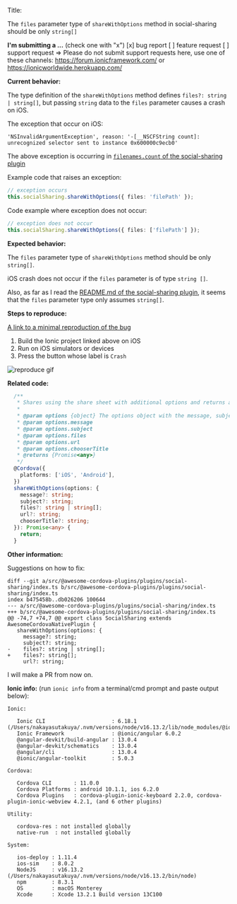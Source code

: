 Title:


The `files` parameter type of `shareWithOptions` method in social-sharing should be only `string[]`


**I'm submitting a ...**  (check one with "x")
[x] bug report
[ ] feature request
[ ] support request => Please do not submit support requests here, use one of these channels: https://forum.ionicframework.com/ or https://ionicworldwide.herokuapp.com/

**Current behavior:**
<!-- Describe how the bug manifests. -->

The type definition of the `shareWithOptions` method defines `files?: string | string[]`, but passing `string` data to the `files` parameter causes a crash on iOS.

The exception that occur on iOS:

```
'NSInvalidArgumentException', reason: '-[__NSCFString count]: unrecognized selector sent to instance 0x600000c9ecb0'
```

The above exception is occurring in [`filenames.count` of the social-sharing plugin](https://github.com/EddyVerbruggen/SocialSharing-PhoneGap-Plugin/blob/master/src/ios/SocialSharing.m#L98)

Example code that raises an exception:

```TypeScript
// exception occurs
this.socialSharing.shareWithOptions({ files: 'filePath' });
```

Code example where exception does not occur:

```TypeScript
// exception does not occur
this.socialSharing.shareWithOptions({ files: ['filePath'] });
```


**Expected behavior:**
<!-- Describe what the behavior would be without the bug. -->
The `files` parameter type of `shareWithOptions` method should be only `string[]`.

iOS crash does not occur if the `files` parameter is of type `string []`.


Also, as far as I read the [README.md of the social-sharing plugin](https://github.com/EddyVerbruggen/SocialSharing-PhoneGap-Plugin#using-the-share-sheet), it seems that the `files` parameter type only assumes `string[]`.

**Steps to reproduce:**
<!-- If you are able to illustrate the bug or feature request with an example, please provide steps to reproduce. -->

[A link to a minimal reproduction of the bug](https://github.com/takuya-nakayasu/ionic-social-sharing-crash-sample)

1. Build the Ionic project linked above on iOS
2. Run on iOS simulators or devices
3. Press the button whose label is `Crash`

![reproduce gif](https://user-images.githubusercontent.com/10209574/150665717-fc410854-5c80-4b9b-99af-a48ce200e31f.gif)

**Related code:**

```TypeScript
  /**
   * Shares using the share sheet with additional options and returns a result object or an error message (requires plugin version 5.1.0+)
   *
   * @param options {object} The options object with the message, subject, files, url and chooserTitle properties.
   * @param options.message
   * @param options.subject
   * @param options.files
   * @param options.url
   * @param options.chooserTitle
   * @returns {Promise<any>}
   */
  @Cordova({
    platforms: ['iOS', 'Android'],
  })
  shareWithOptions(options: {
    message?: string;
    subject?: string;
    files?: string | string[];
    url?: string;
    chooserTitle?: string;
  }): Promise<any> {
    return;
  }
```

**Other information:**
<!-- List any other information that is relevant to your issue. Stack traces, related issues, suggestions on how to fix, Stack Overflow links, forum links, etc. -->

Suggestions on how to fix:

```
diff --git a/src/@awesome-cordova-plugins/plugins/social-sharing/index.ts b/src/@awesome-cordova-plugins/plugins/social-sharing/index.ts
index b475458b..db026206 100644
--- a/src/@awesome-cordova-plugins/plugins/social-sharing/index.ts
+++ b/src/@awesome-cordova-plugins/plugins/social-sharing/index.ts
@@ -74,7 +74,7 @@ export class SocialSharing extends AwesomeCordovaNativePlugin {
   shareWithOptions(options: {
     message?: string;
     subject?: string;
-    files?: string | string[];
+    files?: string[];
     url?: string;
```

I will make a PR from now on.

**Ionic info:** (run `ionic info` from a terminal/cmd prompt and paste output below):

```
Ionic:

   Ionic CLI                     : 6.18.1 (/Users/nakayasutakuya/.nvm/versions/node/v16.13.2/lib/node_modules/@ionic/cli)
   Ionic Framework               : @ionic/angular 6.0.2
   @angular-devkit/build-angular : 13.0.4
   @angular-devkit/schematics    : 13.0.4
   @angular/cli                  : 13.0.4
   @ionic/angular-toolkit        : 5.0.3

Cordova:

   Cordova CLI       : 11.0.0
   Cordova Platforms : android 10.1.1, ios 6.2.0
   Cordova Plugins   : cordova-plugin-ionic-keyboard 2.2.0, cordova-plugin-ionic-webview 4.2.1, (and 6 other plugins)

Utility:

   cordova-res : not installed globally
   native-run  : not installed globally

System:

   ios-deploy : 1.11.4
   ios-sim    : 8.0.2
   NodeJS     : v16.13.2 (/Users/nakayasutakuya/.nvm/versions/node/v16.13.2/bin/node)
   npm        : 8.3.1
   OS         : macOS Monterey
   Xcode      : Xcode 13.2.1 Build version 13C100
```